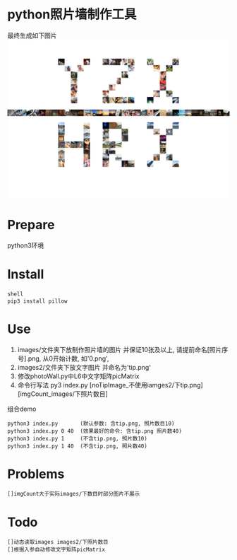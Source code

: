 # python照片墙制作工具

最终生成如下图片
![最终生成的图片](https://github.com/HeraNxU/photoWall/blob/master/PhotoWall.png)

# Prepare
python3环境

# Install
```
shell
pip3 install pillow
```
# Use
1. images/文件夹下放制作照片墙的图片 并保证10张及以上, 请提前命名[照片序号].png, 从0开始计数, 如'0.png', 
2. images2/文件夹下放文字图片 并命名为'tip.png'
3. 修改photoWall.py中L6中文字矩阵picMatrix 
4. 命令行写法
py3 index.py [noTipImage_不使用iamges2/下tip.png] [imgCount_images/下照片数目]

组合demo
```
python3 index.py       (默认参数: 含tip.png, 照片数目10)
python3 index.py 0 40  (效果最好的命令: 含tip.png 照片数40)
python3 index.py 1     (不含tip.png, 照片数10)
python3 index.py 1 40  (不含tip.png, 照片数40)
```
# Problems
```
[]imgCount大于实际images/下数目时部分图片不展示
```
# Todo
```
[]动态读取images images2/下照片数目
[]根据入参自动修改文字矩阵picMatrix
```
